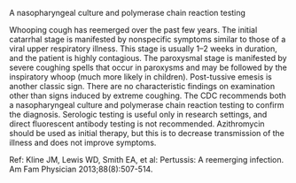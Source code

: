 A nasopharyngeal culture and polymerase chain reaction testing

Whooping cough has reemerged over the past few years. The initial catarrhal stage is manifested by nonspecific symptoms similar to those of a viral upper respiratory illness. This stage is usually 1–2 weeks in duration, and the patient is highly contagious. The paroxysmal stage is manifested by severe coughing spells that occur in paroxysms and may be followed by the inspiratory whoop (much more likely in children). Post-tussive emesis is another classic sign. There are no characteristic findings on examination other than signs induced by extreme coughing. The CDC recommends both a nasopharyngeal culture and polymerase chain reaction testing to confirm the diagnosis. Serologic testing is useful only in research settings, and direct fluorescent antibody testing is not recommended. Azithromycin should be used as initial therapy, but this is to decrease transmission of the illness and does not improve symptoms.

Ref:  Kline JM, Lewis WD, Smith EA, et al: Pertussis: A reemerging infection. Am Fam Physician 2013;88(8):507-514.